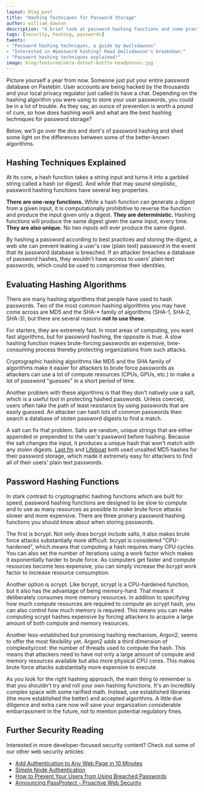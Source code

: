 ```yaml
---
layout: blog_post
title: "Hashing Techniques for Password Storage"
author: william_dawson
description: "A brief look at password hashing functions and some practical recommendations."
tags: [security, hashing, passwords]
tweets:
- "Password hashing techniques, a guide by @wilsdawson"
- "Interested in #password hashing? Read @wilsdawson's breakdown:"
- "Password hashing techniques explained!"
image: blog/featured/okta-dotnet-bottle-headphones.jpg
---
```


Picture yourself a year from now. Someone just put your entire password database on Pastebin. User accounts are being hacked by the thousands and your local privacy regulator just called to have a chat. Depending on the hashing algorithm you were using to store your user passwords, you could be in a lot of trouble. As they say, an ounce of prevention is worth a pound of cure, so how does hashing work and what are the best hashing techniques for password storage?

Below, we'll go over the dos and dont's of password hashing and shed some light on the differences between some of the better-known algorithms.

## Hashing Techniques Explained

At its core, a hash function takes a string input and turns it into a garbled string called a hash (or digest). And while that may sound simplistic, password hashing functions have several key properties.

**There are one-way functions.** While a hash function can generate a digest from a given input, it is computationally prohibitive to reverse the function and produce the input given only a digest.
**They are deterministic.** Hashing functions will produce the same digest given the same input, every time.
**They are also unique.** No two inputs will ever produce the same digest.

By hashing a password according to best practices and storing the digest, a web site can prevent leaking a user's raw (plain text) password in the event that its password database is breached. If an attacker breaches a database of password hashes, they wouldn't have access to users' plain text passwords, which could be used to compromise their identities.

## Evaluating Hashing Algorithms

There are many hashing algorithms that people have used to hash passwords. Two of the most common hashing algorithms you may have come across are MD5 and the SHA-* family of algorithms (SHA-1, SHA-2, SHA-3), but there are several reasons **not to use these**. 

For starters, they are extremely fast. In most areas of computing, you want fast algorithms, but for password hashing, the opposite is true. A slow hashing function makes brute-forcing passwords an expensive, time-consuming process thereby protecting organizations from such attacks.

Cryptographic hashing algorithms like MD5 and the SHA family of algorithms make it easier for attackers to brute force passwords as attackers can use a lot of compute resources (CPUs, GPUs, etc.) to make a lot of password "guesses" in a short period of time.

Another problem with these algorithms is that they don't natively use a salt, which is a useful tool in protecting hashed passwords. Unless coerced, users often take the path of least resistance by using passwords that are easily guessed. An attacker can hash lots of common passwords then search a database of stolen password digests to find a match.

A salt can fix that problem. Salts are random, unique strings that are either appended or prepended to the user's password before hashing. Because the salt changes the input, it produces a unique hash that won't match with any stolen digests. [Last.fm](https://techcrunch.com/2016/09/01/43-million-passwords-hacked-in-last-fm-breach/) and [Lifeboat](https://www.vice.com/en_us/article/bmvj9m/another-day-another-hack-7-million-emails-and-hashed-passwords-for-minecraft) both used unsalted MD5 hashes for their password storage, which made it extremely easy for attackers to find all of their users' plain text passwords.

## Password Hashing Functions

In stark contrast to cryptographic hashing functions which are built for speed, password hashing functions are designed to be slow to compute and to use as many resources as possible to make brute force attacks slower and more expensive. There are three primary password hashing functions you should know about when storing passwords.

The first is bcrypt. Not only does bcrypt include salts, it also makes brute force attacks substantially more difficult. bcrypt is considered "CPU-hardened", which means that computing a hash requires many CPU cycles. You can also set the number of iterations using a work factor which makes it exponentially harder to brute force. As computers get faster and compute resources become less expensive, you can simply increase the bcrypt work factor to increase resource consumption.

Another option is scrypt. Like bcrypt, scrypt is a CPU-hardened function, but it also has the advantage of being memory-hard. That means it deliberately consumes more memory resources. In addition to specifying how much compute resources are required to compute an scrypt hash, you can also control how much memory is required. This means you can make computing scrypt hashes expensive by forcing attackers to acquire a large amount of both compute and memory resources.

Another less-established but promising hashing mechanism, Argon2, seems to offer the most flexibility yet. Argon2 adds a third dimension of complexity/cost: the number of threads used to compute the hash. This means that attackers need to have not only a large amount of compute and memory resources available but also more physical CPU cores. This makes brute force attacks substantially more expensive to execute.

As you look for the right hashing approach, the main thing to remember is that you shouldn't try and roll your own hashing functions. It's an incredibly complex space with some rarified math. Instead, use established libraries (the more established the better) and accepted algorithms. A little due diligence and extra care now will save your organization considerable embarrassment in the future, not to mention potential regulatory fines.

## Further Security Reading

Interested in more developer-focused security content? Check out some of our other web security articles:

- [Add Authentication to Any Web Page in 10 Minutes](https://developer.okta.com/blog/2018/06/08/add-authentication-to-any-web-page-in-10-minutes)
- [Simple Node Authentication](https://developer.okta.com/blog/2018/04/24/simple-node-authentication)
- [How to Prevent Your Users from Using Breached Passwords](https://developer.okta.com/blog/2018/06/11/how-to-prevent-your-users-from-using-breached-passwords)
- [Announcing PassProtect - Proactive Web Security ](https://developer.okta.com/blog/2018/05/23/announcing-passprotect-proactive-web-security)
